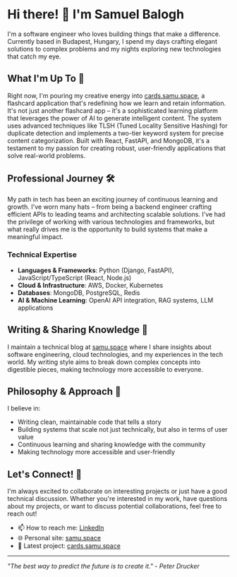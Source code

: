 # Hi there! 👋 I'm Samuel Balogh

I'm a software engineer who loves building things that make a difference. Currently based in Budapest, Hungary, I spend my days crafting elegant solutions to complex problems and my nights exploring new technologies that catch my eye.

## What I'm Up To 🚀

Right now, I'm pouring my creative energy into [cards.samu.space](http://cards.samu.space), a flashcard application that's redefining how we learn and retain information. It's not just another flashcard app – it's a sophisticated learning platform that leverages the power of AI to generate intelligent content. The system uses advanced techniques like TLSH (Tuned Locality Sensitive Hashing) for duplicate detection and implements a two-tier keyword system for precise content categorization. Built with React, FastAPI, and MongoDB, it's a testament to my passion for creating robust, user-friendly applications that solve real-world problems.

## Professional Journey 🛠️

My path in tech has been an exciting journey of continuous learning and growth. I've worn many hats – from being a backend engineer crafting efficient APIs to leading teams and architecting scalable solutions. I've had the privilege of working with various technologies and frameworks, but what really drives me is the opportunity to build systems that make a meaningful impact.

### Technical Expertise

- **Languages & Frameworks**: Python (Django, FastAPI), JavaScript/TypeScript (React, Node.js)
- **Cloud & Infrastructure**: AWS, Docker, Kubernetes
- **Databases**: MongoDB, PostgreSQL, Redis
- **AI & Machine Learning**: OpenAI API integration, RAG systems, LLM applications

## Writing & Sharing Knowledge 📝

I maintain a technical blog at [samu.space](https://samu.space) where I share insights about software engineering, cloud technologies, and my experiences in the tech world. My writing style aims to break down complex concepts into digestible pieces, making technology more accessible to everyone.

## Philosophy & Approach 💭

I believe in:
- Writing clean, maintainable code that tells a story
- Building systems that scale not just technically, but also in terms of user value
- Continuous learning and sharing knowledge with the community
- Making technology more accessible and user-friendly

## Let's Connect! 🤝

I'm always excited to collaborate on interesting projects or just have a good technical discussion. Whether you're interested in my work, have questions about my projects, or want to discuss potential collaborations, feel free to reach out!

- 📫 How to reach me: [LinkedIn](https://www.linkedin.com/in/samuelbalogh)
- 🌐 Personal site: [samu.space](https://samu.space)
- 🎯 Latest project: [cards.samu.space](http://cards.samu.space)

---

*"The best way to predict the future is to create it." - Peter Drucker*

